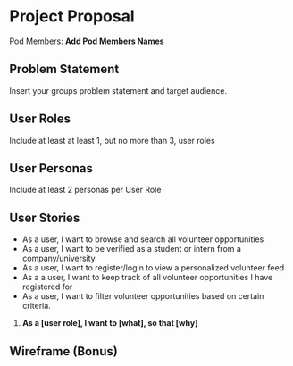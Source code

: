# Project Proposal

Pod Members: **Add Pod Members Names**

## Problem Statement

Insert your groups problem statement and target audience.

## User Roles

Include at least at least 1, but no more than 3, user roles

## User Personas

Include at least 2 personas per User Role

## User Stories

- As a user, I want to browse and search all volunteer opportunities
- As a user, I want to be verified as a student or intern from a company/university
- As a user, I want to register/login to view a personalized volunteer feed
- As a a user, I want to keep track of all volunteer opportunities I have registered for
- As a user, I want to filter volunteer opportunities based on certain criteria.

1. **As a [user role], I want to [what], so that [why]**

## Wireframe (Bonus)
